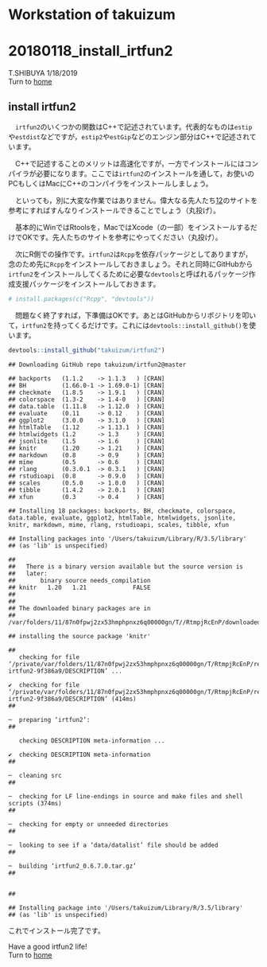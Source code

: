 # Workstation of takuizum

20180118\_install\_irtfun2
================
T.SHIBUYA
1/18/2019  
Turn to [home](takuizum.github.io)

## install irtfun2

　`irtfun2`のいくつかの関数はC++で記述されています。代表的なものは`estip`や`estdist`などですが，`estip2`や`estGip`などのエンジン部分はC++で記述されています。

　C++で記述することのメリットは高速化ですが，一方でインストールにはコンパイラが必要になります。ここでは`irtfun2`のインストールを通して，お使いのPCもしくはMacにC++のコンパイラをインストールしましょう。

　といっても，別に大変な作業ではありません。偉大なる先人たち[1](https://teuder.github.io/rcpp4everyone_ja/)[2](https://sudori.info/stat/stat_rcpp_01.html)のサイトを参考にすればすんなりインストールできることでしょう（丸投げ）。

　基本的にWinではRtoolsを，MacではXcode（の一部）をインストールするだけでOKです。先人たちのサイトを参考にやってください（丸投げ）。

　次にR側での操作です。`irtfun2`は`Rcpp`を依存パッケージとしてありますが，念のため先に`Rcpp`をインストールしておきましょう。それと同時にGitHubから`irtfun2`をインストールしてくるために必要な`devtools`と呼ばれるパッケージ作成支援パッケージをインストールしておきます。
　

``` r
# install.packages(c("Rcpp", "devtools"))
```

　問題なく終了すれば，下準備はOKです。あとはGitHubからリポジトリを叩いて，`irtfun2`を持ってくるだけです。これには`devtools::install_github()`を使います。
　

``` r
devtools::install_github("takuizum/irtfun2")
```

    ## Downloading GitHub repo takuizum/irtfun2@master

    ## backports   (1.1.2    -> 1.1.3   ) [CRAN]
    ## BH          (1.66.0-1 -> 1.69.0-1) [CRAN]
    ## checkmate   (1.8.5    -> 1.9.1   ) [CRAN]
    ## colorspace  (1.3-2    -> 1.4-0   ) [CRAN]
    ## data.table  (1.11.8   -> 1.12.0  ) [CRAN]
    ## evaluate    (0.11     -> 0.12    ) [CRAN]
    ## ggplot2     (3.0.0    -> 3.1.0   ) [CRAN]
    ## htmlTable   (1.12     -> 1.13.1  ) [CRAN]
    ## htmlwidgets (1.2      -> 1.3     ) [CRAN]
    ## jsonlite    (1.5      -> 1.6     ) [CRAN]
    ## knitr       (1.20     -> 1.21    ) [CRAN]
    ## markdown    (0.8      -> 0.9     ) [CRAN]
    ## mime        (0.5      -> 0.6     ) [CRAN]
    ## rlang       (0.3.0.1  -> 0.3.1   ) [CRAN]
    ## rstudioapi  (0.8      -> 0.9.0   ) [CRAN]
    ## scales      (0.5.0    -> 1.0.0   ) [CRAN]
    ## tibble      (1.4.2    -> 2.0.1   ) [CRAN]
    ## xfun        (0.3      -> 0.4     ) [CRAN]

    ## Installing 18 packages: backports, BH, checkmate, colorspace, data.table, evaluate, ggplot2, htmlTable, htmlwidgets, jsonlite, knitr, markdown, mime, rlang, rstudioapi, scales, tibble, xfun

    ## Installing packages into '/Users/takuizum/Library/R/3.5/library'
    ## (as 'lib' is unspecified)

    ##
    ##   There is a binary version available but the source version is
    ##   later:
    ##       binary source needs_compilation
    ## knitr   1.20   1.21             FALSE
    ##
    ##
    ## The downloaded binary packages are in
    ##  /var/folders/11/87n0fpwj2zx53hmphpnxz6q00000gn/T//RtmpjRcEnP/downloaded_packages

    ## installing the source package 'knitr'

    ##   
       checking for file ‘/private/var/folders/11/87n0fpwj2zx53hmphpnxz6q00000gn/T/RtmpjRcEnP/remotes69364dcbf64e/takuizum-irtfun2-9f386a9/DESCRIPTION’ ...

    ✔  checking for file ‘/private/var/folders/11/87n0fpwj2zx53hmphpnxz6q00000gn/T/RtmpjRcEnP/remotes69364dcbf64e/takuizum-irtfun2-9f386a9/DESCRIPTION’ (414ms)
    ##

    ─  preparing ‘irtfun2’:
    ##

       checking DESCRIPTION meta-information ...

    ✔  checking DESCRIPTION meta-information
    ##

    ─  cleaning src
    ##

    ─  checking for LF line-endings in source and make files and shell scripts (374ms)
    ##

    ─  checking for empty or unneeded directories
    ##

    ─  looking to see if a ‘data/datalist’ file should be added
    ##

    ─  building ‘irtfun2_0.6.7.0.tar.gz’
    ##


    ##

    ## Installing package into '/Users/takuizum/Library/R/3.5/library'
    ## (as 'lib' is unspecified)

これでインストール完了です。

Have a good irtfun2 life\!  
Turn to [home](takuizum.github.io)
